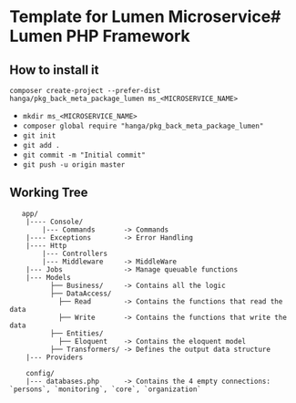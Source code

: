 # Template for Lumen Microservice# Lumen PHP Framework

## How to install it
`composer create-project --prefer-dist hanga/pkg_back_meta_package_lumen ms_<MICROSERVICE_NAME>`

* `mkdir ms_<MICROSERVICE_NAME>`
* `composer global require "hanga/pkg_back_meta_package_lumen"`
* `git init`
* `git add .`
* `git commit -m "Initial commit" `
* `git push -u origin master`


## Working Tree
```
   app/
    |---- Console/
        |--- Commands       -> Commands
    |---- Exceptions        -> Error Handling
    |---- Http
        |--- Controllers
        |--- Middleware     -> MiddleWare
    |--- Jobs               -> Manage queuable functions
    |--- Models
          ├── Business/     -> Contains all the logic
          ├── DataAccess/
            ├── Read        -> Contains the functions that read the data
            ├── Write       -> Contains the functions that write the data
          ├── Entities/
            ├── Eloquent    -> Contains the eloquent model
          ├── Transformers/ -> Defines the output data structure
    |--- Providers

    config/
    |--- databases.php      -> Contains the 4 empty connections: `persons`, `monitoring`, `core`, `organization`
```